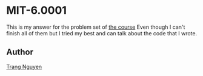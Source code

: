# MIT-6.0001
This is my answer for the problem set of [the course](https://ocw.mit.edu/courses/electrical-engineering-and-computer-science/6-0001-introduction-to-computer-science-and-programming-in-python-fall-2016/)
Even though I can't finish all of them but I tried my best and can talk about the code that I wrote.

## Author
[Trang Nguyen](https://trang17.github.io)
